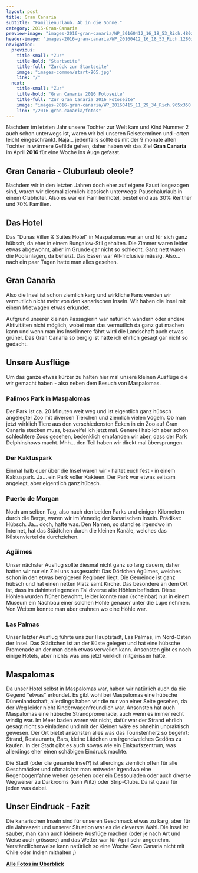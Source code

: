 ```yaml
---
layout: post
title: Gran Canaria
subtitle: "Familienurlaub. Ab in die Sonne."
category: 2016-Gran-Canaria
preview-image: "images-2016-gran-canaria/WP_20160412_16_18_53_Rich.480x320.jpg"
header-image: "images-2016-gran-canaria/WP_20160412_16_18_53_Rich.1280x720.jpg"
navigation:
  previous:
    title-small: "Zur"
    title-bold: "Startseite"
    title-full: "Zurück zur Startseite"
    image: "images-common/start-965.jpg"
    link: "/"
  next:
    title-small: "Zur"
    title-bold: "Gran Canaria 2016 Fotoseite"
    title-full: "Zur Gran Canaria 2016 Fotoseite"
    image: "images-2016-gran-canaria/WP_20160415_11_29_34_Rich.965x350.jpg"
    link: "/2016-gran-canaria/fotos"
---
```

Nachdem im letzten Jahr unsere Tochter zur Welt kam und Kind Nummer 2 auch schon unterwegs ist, waren wir bei unseren Reiseterminen und -orten leicht eingeschränkt. Naja... jedenfalls sollte es mit der 9 monate alten Tochter in wärmere Gefilde gehen, daher haben wir das Ziel __Gran Canaria__ im April __2016__ für eine Woche ins Auge gefasst.

## Gran Canaria - Cluburlaub oleole?
Nachdem wir in den letzten Jahren doch eher auf eigene Faust losgezogen sind, waren wir diesmal ziemlich klassisch unterwegs: Pauschalurlaub in einem Clubhotel. Also es war ein Familienhotel, bestehend aus 30% Rentner und 70% Familien.

## Das Hotel

Das "Dunas Villen & Suites Hotel" in Maspalomas war an und für sich ganz hübsch, da eher in einem Bungalow-Stil gehalten. Die Zimmer waren leider etwas abgewohnt, aber im Grunde gar nicht so schlecht. Ganz nett waren die Poolanlagen, da beheizt. Das Essen war All-Inclusive mässig. Also... nach ein paar Tagen hatte man alles gesehen. 

## Gran Canaria

Also die Insel ist schon ziemlich karg und wirkliche Fans werden wir vermutlich nicht mehr von den kanarischen Inseln. Wir haben die Insel mit einem Mietwagen etwas erkundet.

Aufgrund unserer kleinen Passagierin war natürlich wandern oder andere Aktivitäten nicht möglich, wobei man das vermutlich da ganz gut machen kann und wenn man ins Inselinnere fährt wird die Landschaft auch etwas grüner. Das Gran Canaria so bergig ist hätte ich ehrlich gesagt gar nicht so gedacht.

## Unsere Ausflüge

Um das ganze etwas kürzer zu halten hier mal unsere kleinen Ausflüge die wir gemacht haben - also neben dem Besuch von Maspalomas.

### Palimos Park in Maspalomas

Der Park ist ca. 20 Minuten weit weg und ist eigentlich ganz hübsch angelegter Zoo mit diversen Tierchen und ziemlich vielen Vögeln. Ob man jetzt wirklich Tiere aus den verschiedensten Ecken in ein Zoo auf Gran Canaria stecken muss, bezweifel ich jetzt mal. Generell hab ich aber schon schlechtere Zoos gesehen, bedenklich empfanden wir aber, dass der Park Delphinshows macht. Mhh... den Teil haben wir direkt mal übersprungen.

### Der Kaktuspark

Einmal halb quer über die Insel waren wir - haltet euch fest - in einem Kaktuspark. Ja... ein Park voller Kakteen. Der Park war etwas seltsam angelegt, aber eigentlich ganz hübsch.

### Puerto de Morgan

Noch am selben Tag, also nach den beiden Parks und einigen Kilometern durch die Berge, waren wir im Venedig der kanarischen Inseln. Prädikat: Hübsch. Ja... doch, hatte was. Den Namen, so stand es irgendwo im Internet, hat das Städtchen durch die kleinen Kanäle, welches das Küstenviertel da durchziehen.

### Agüimes

Unser nächster Ausflug sollte diesmal nicht ganz so lang dauern, daher hatten wir nur ein Ziel uns ausgesucht: Das Dörfchen Agüimes, welches schon in den etwas bergigeren Regionen liegt.
Die Gemeinde ist ganz hübsch und hat einen netten Platz samt Kirche. Das besondere an dem Ort ist, dass im dahinterliegenden Tal diverse alte Höhlen befinden.
Diese Höhlen wurden früher bewohnt, leider konnte man (scheinbar) nur in einem Museum ein Nachbau einer solchen Höhle genauer unter die Lupe nehmen. Von Weitem konnte man aber erahnen wo eine Höhle war.

### Las Palmas

Unser letzter Ausflug führte uns zur Hauptstadt, Las Palmas, im Nord-Osten der Insel. Das Städtchen ist an der Küste gelegen und hat eine hübsche Promenade an der man doch etwas verweilen kann. Ansonsten gibt es noch einige Hotels, aber nichts was uns jetzt wirklich mitgerissen hätte.

## Maspalomas

Da unser Hotel selbst in Maspalomas war, haben wir natürlich auch da die Gegend "etwas" erkundet. Es gibt wohl bei Maspalomas eine hübsche Dünenlandschaft, allerdings haben wir die nur von einer Seite gesehen, da der Weg leider nicht Kinderwagenfreundlich war.
Ansonsten hat auch Maspalomas eine hübsche Strandpromenade, auch wenn es immer recht windig war. 
Im Meer baden waren wir nicht, dafür war der Strand ehrlich gesagt nicht so einladend und mit der Kleinen wäre es ohnehin unpraktisch gewesen.
Der Ort bietet ansonsten alles was das Touristenherz so begehrt: Strand, Restaurants, Bars, kleine Lädchen um irgendwelches Gedöns zu kaufen. In der Stadt gibt es auch sowas wie ein Einkaufszentrum, was allerdings eher einen schäbigen Eindruck machte.

Die Stadt (oder die gesamte Insel?) ist allerdings ziemlich offen für alle Geschmäcker und oftmals hat man entweder irgendwo eine Regenbogenfahne wehen gesehen oder ein Dessouladen oder auch diverse Wegweiser zu Darkrooms (kein Witz) oder Strip-Clubs. Da ist quasi für jeden was dabei.

## Unser Eindruck - Fazit

Die kanarischen Inseln sind für unseren Geschmack etwas zu karg, aber für die Jahreszeit und unserer Situation war es die cleverste Wahl. Die Insel ist sauber, man kann auch kleinere Ausflüge machen (oder je nach Art und Weise auch grössere) und das Wetter war für April sehr angenehm.
Verständlicherweise kann natürlich so eine Woche Gran Canaria nicht mit Chile oder Indien mithalten ;)

__[Alle Fotos im Überblick](/2016-gran-canaria/fotos)__
